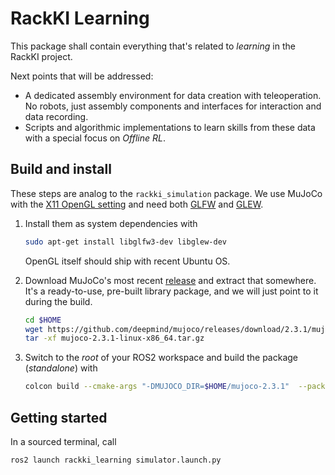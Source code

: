 # RackKI Learning

This package shall contain everything that's related to *learning* in the RackKI project.

Next points that will be addressed:
- A dedicated assembly environment for data creation with teleoperation. No
  robots, just assembly components and interfaces for interaction and data
  recording.
- Scripts and algorithmic implementations to learn skills from these data with
  a special focus on *Offline RL*.

## Build and install
These steps are analog to the `rackki_simulation` package.
We use MuJoCo with the [X11 OpenGL setting](https://mujoco.readthedocs.io/en/latest/programming.html#using-opengl) and
need both [GLFW](https://www.glfw.org/) and [GLEW](http://glew.sourceforge.net/).

1. Install them as system dependencies with
   ```bash
   sudo apt-get install libglfw3-dev libglew-dev
   ```
   OpenGL itself should ship with recent Ubuntu OS.

2. Download MuJoCo's most recent [release](https://github.com/deepmind/mujoco/releases/) and extract that somewhere.
It's a ready-to-use, pre-built library package, and we will just point to it during the build.
   ```bash
   cd $HOME
   wget https://github.com/deepmind/mujoco/releases/download/2.3.1/mujoco-2.3.1-linux-x86_64.tar.gz
   tar -xf mujoco-2.3.1-linux-x86_64.tar.gz
   ```

3. Switch to the *root* of your ROS2 workspace and build the package (*standalone*) with
   ```bash
   colcon build --cmake-args "-DMUJOCO_DIR=$HOME/mujoco-2.3.1"  --packages-select rackki_learning
   ```

## Getting started
In a sourced terminal, call
```bash
ros2 launch rackki_learning simulator.launch.py
```
